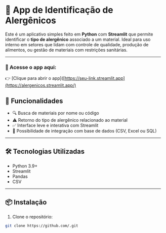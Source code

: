 # 🧪 App de Identificação de Alergênicos

Este é um aplicativo simples feito em **Python** com **Streamlit** que permite identificar o **tipo de alergênico** associado a um material. Ideal para uso interno em setores que lidam com controle de qualidade, produção de alimentos, ou gestão de materiais com restrições sanitárias.

---

### 🔗 Acesse o app aqui:
👉 [Clique para abrir o app]([https://seu-link.streamlit.app](https://alergenicos.streamlit.app/)

## 🚀 Funcionalidades

- 🔍 Busca de materiais por nome ou código
- ⚠️ Retorno do tipo de alergênico relacionado ao material
- ✅ Interface leve e interativa com Streamlit
- 📁 Possibilidade de integração com base de dados (CSV, Excel ou SQL)

---

## 🛠️ Tecnologias Utilizadas

- Python 3.9+
- Streamlit
- Pandas
- CSV

---

## 📦 Instalação

1. Clone o repositório:
```bash
git clone https://github.com/.git

